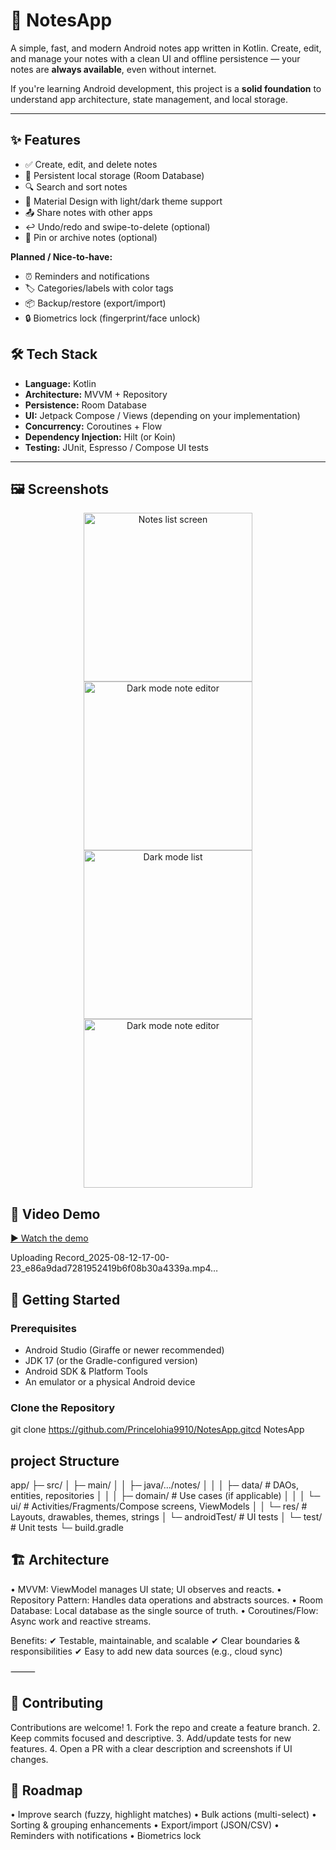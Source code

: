 # 📒 NotesApp

A simple, fast, and modern Android notes app written in Kotlin. Create, edit, and manage your notes with a clean UI and offline persistence — your notes are **always available**, even without internet.

If you're learning Android development, this project is a **solid foundation** to understand app architecture, state management, and local storage.

---

## ✨ Features

- ✅ Create, edit, and delete notes  
- 💾 Persistent local storage (Room Database)  
- 🔍 Search and sort notes  
- 🎨 Material Design with light/dark theme support  
- 📤 Share notes with other apps  
- ↩️ Undo/redo and swipe-to-delete (optional)  
- 📌 Pin or archive notes (optional)  

**Planned / Nice-to-have:**
- ⏰ Reminders and notifications  
- 🏷 Categories/labels with color tags  
- 📦 Backup/restore (export/import)  
- 🔒 Biometrics lock (fingerprint/face unlock)  

## 🛠 Tech Stack

- **Language:** Kotlin  
- **Architecture:** MVVM + Repository  
- **Persistence:** Room Database  
- **UI:** Jetpack Compose / Views (depending on your implementation)  
- **Concurrency:** Coroutines + Flow  
- **Dependency Injection:** Hilt (or Koin)  
- **Testing:** JUnit, Espresso / Compose UI tests  

---

## 🖼 Screenshots

<div align="center">
  
  <img src="https://github.com/user-attachments/assets/d2e26964-603a-4786-b0ed-2383a2f7567a" alt="Notes list screen" width="270" />
   <img src="![Screenshot_2025-08-12-16-58-57-38_e86a9dad7281952419b6f08b30a4339a](https://github.com/user-attachments/assets/4529770d-9a8b-4f49-82bb-585500387431)" alt="Dark mode note editor" width="270" />
  <img src="https://github.com/user-attachments/assets/5cc1c169-3f31-4751-822c-c93c48507074" alt="Dark mode list" width="270" />
 
  <img src="https://github.com/user-attachments/assets/fbb20d8b-c5b6-4b00-a741-fbaa2485ec62" alt="Dark mode note editor" width="270" />
</div>


## 🎥 Video Demo

[▶ Watch the demo](https://drive.google.com/file/d/1Ad54V3v3BkWu_gROzYIL0VeaNKQ9uQGp/view?usp=sharing)


Uploading Record_2025-08-12-17-00-23_e86a9dad7281952419b6f08b30a4339a.mp4…





## 🚀 Getting Started

### Prerequisites
- Android Studio (Giraffe or newer recommended)  
- JDK 17 (or the Gradle-configured version)  
- Android SDK & Platform Tools  
- An emulator or a physical Android device  

### Clone the Repository
git clone https://github.com/Princelohia9910/NotesApp.gitcd NotesApp


## project Structure

app/
 ├─ src/
 │   ├─ main/
 │   │  ├─ java/.../notes/
 │   │  │   ├─ data/        # DAOs, entities, repositories
 │   │  │   ├─ domain/      # Use cases (if applicable)
 │   │  │   └─ ui/          # Activities/Fragments/Compose screens, ViewModels
 │   │  └─ res/             # Layouts, drawables, themes, strings
 │   └─ androidTest/        # UI tests
 │   └─ test/               # Unit tests
 └─ build.gradle
 
## 🏗 Architecture
•	MVVM: ViewModel manages UI state; UI observes and reacts.
•	Repository Pattern: Handles data operations and abstracts sources.
•	Room Database: Local database as the single source of truth.
•	Coroutines/Flow: Async work and reactive streams.

Benefits:
✔ Testable, maintainable, and scalable
✔ Clear boundaries & responsibilities
✔ Easy to add new data sources (e.g., cloud sync)

⸻

## 🤝 Contributing

Contributions are welcome!
	1.	Fork the repo and create a feature branch.
	2.	Keep commits focused and descriptive.
	3.	Add/update tests for new features.
	4.	Open a PR with a clear description and screenshots if UI changes.

## 📅 Roadmap

•	Improve search (fuzzy, highlight matches)
•	Bulk actions (multi-select)
•	Sorting & grouping enhancements
•	Export/import (JSON/CSV)
•	Reminders with notifications
•	Biometrics lock
